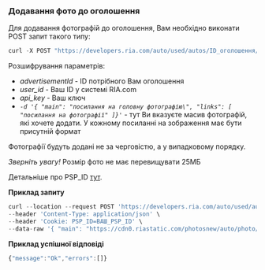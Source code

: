 ### Додавання фото до оголошення

Для додавання фотографій до оголошення, Вам необхідно виконати POST запит такого типу:
````javascript
curl -X POST "https://developers.ria.com/auto/used/autos/ID_оголошення/photos/upload?user_id=ВАШ_ID&api_key=ВАШ_API_КЛЮЧ" -H "accept: application/json" -H "content-type: application/json" -H 'Cookie: PSP_ID=ВАШ_PSP_ID' -d '{ "main": "головне фото", "links": [ "фотографії" ]}'
````
Розшифрування параметрів:

- *advertisementId* - ID потрібного Вам оголошення
- *user_id* - Ваш ID у системі RIA.com
- *api_key* - Ваш ключ
- *`-d '{ "main": "посилання на головну фотографію\", "links": [ "посилання на фотографії" ]}'`* - тут Ви вказуєте масив фотографій, які хочете додати. У кожному посиланні на зображення має бути присутній формат

Фотографії будуть додані не за черговістю, а у випадковому порядку.

*Зверніть увагу!* Розмір фото не має перевищувати 25МБ

Детальніше про PSP_ID [тут](https://www.ria.com/uk/offert/cookie/#soglashenieHead4/).


**Приклад запиту**
````javascript
curl --location --request POST 'https://developers.ria.com/auto/used/autos/ID_оголошення/photos/upload?user_id=ВАШ_ID&api_key=ВАШ_API_КЛЮЧ' \
--header 'Content-Type: application/json' \
--header 'Cookie: PSP_ID=ВАШ_PSP_ID' \
--data-raw '{ "main": "https://cdn0.riastatic.com/photosnew/auto/photo/bmw_320__213471725fx.jpg", "links": [ "https://cdn0.riastatic.com/photosnew/auto/photo/bmw_320__213471725fx.jpg", "https://cdn0.riastatic.com/photosnew/auto/photo/bmw_320__213471726fx.jpg" ]}'
`````


**Приклад успішної відповіді**
````javascript
{"message":"Ok","errors":[]}
````
